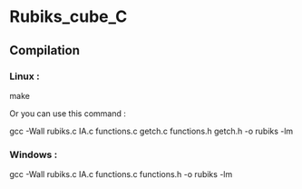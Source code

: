 # Rubiks_cube_C


## Compilation
### Linux :
make

Or you can use this command :

gcc -Wall rubiks.c IA.c functions.c getch.c functions.h getch.h -o rubiks -lm

### Windows :
gcc -Wall rubiks.c IA.c functions.c functions.h -o rubiks -lm
